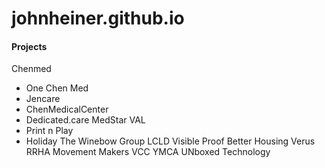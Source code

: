 # johnheiner.github.io

#### Projects
Chenmed
 - One Chen Med
 - Jencare
 - ChenMedicalCenter
 - Dedicated.care
 MedStar
 VAL
 - Print n Play
 - Holiday
 The Winebow Group
 LCLD
 Visible Proof
 Better Housing
 Verus
 RRHA
 Movement Makers
 VCC
 YMCA
 UNboxed Technology
